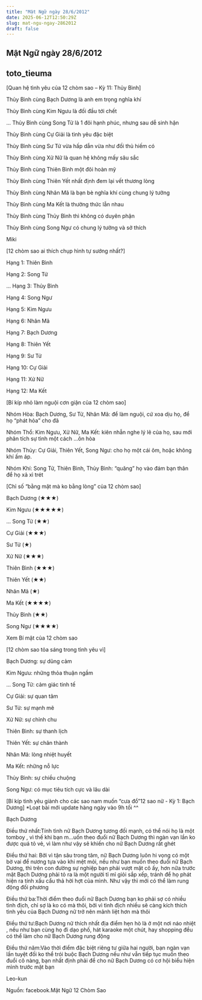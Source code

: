 ```yaml
---
title: "Mật Ngữ ngày 28/6/2012"
date: 2025-06-12T12:50:29Z
slug: mat-ngu-ngay-2862012
draft: false
---
```


## Mật Ngữ ngày 28/6/2012

## toto_tieuma

[Quan hệ tình yêu của 12 chòm sao – Kỳ 11: Thủy Bình]

Thủy Bình cùng Bạch Dương là anh em trọng nghĩa khí

Thủy Bình cùng Kim Ngưu là đối đầu tới chết

... Thủy Bình cùng Song Tử là 1 đôi hạnh phúc, nhưng sau dễ sinh hận

Thủy Bình cùng Cự Giải là tình yêu đặc biệt

Thủy Bình cùng Sư Tử vừa hấp dẫn vừa như đối thủ hiếm có

Thủy Bình cùng Xử Nữ là quan hệ không mấy sâu sắc

Thủy Bình cùng Thiên Bình một đôi hoàn mỹ

Thủy Bình cùng Thiên Yết nhất định đem lại vết thương lòng

Thủy Bình cùng Nhân Mã là bạn bè nghĩa khí cùng chung lý tưởng

Thủy Bình cùng Ma Kết là thưởng thức lẫn nhau

Thủy Bình cùng Thủy Bình thì không có duyên phận

Thủy Bình cùng Song Ngư có chung lý tưởng và sở thích

Miki
 
 
[12 chòm sao ai thích chụp hình tự sướng nhất?]

Hạng 1: Thiên Bình 

Hạng 2: Song Tử

... Hạng 3: Thủy Bình 

Hạng 4: Song Ngư

Hạng 5: Kim Ngưu 

Hạng 6: Nhân Mã

Hạng 7: Bạch Dương 

Hạng 8: Thiên Yết 

Hạng 9: Sư Tử

Hạng 10: Cự Giải

Hạng 11: Xử Nữ

Hạng 12: Ma Kết
 
 
[Bí kíp nhỏ làm nguội cơn giận của 12 chòm sao]

Nhóm Hòa: Bạch Dương, Sư Tử, Nhân Mã: để làm nguội, cứ xoa dịu họ, để họ “phát hỏa” cho đã

Nhóm Thổ: Kim Ngưu, Xử Nữ, Ma Kết: kiên nhẫn nghe lý lẽ của họ, sau mới phân tích sự tình một cách ...ôn hòa

Nhóm Thủy: Cự Giải, Thiên Yết, Song Ngư: cho họ một cái ôm, hoặc không khí ấm áp.

Nhóm Khí: Song Tử, Thiên Bình, Thủy Bình: “quăng” họ vào đám bạn thân để họ xả xì trét
 
 
[Chỉ số “bằng mặt mà ko bằng lòng” của 12 chòm sao]

Bạch Dương (★★★)

Kim Ngưu (★★★★★)

... Song Tử (★★)

Cự Giải (★★★)

Sư Tử (★)

Xử Nữ (★★★)

Thiên Bình (★★★)

Thiên Yết (★★)

Nhân Mã (★)

Ma Kết (★★★★)

Thủy Bình (★★)

Song Ngư (★★★★)

Xem Bí mật của 12 chòm sao
 
 
 
 
[12 chòm sao tỏa sáng trong tình yêu vì]

Bạch Dương: sự dũng cảm

Kim Ngưu: những thỏa thuận ngầm

... Song Tử: cảm giác tinh tế

Cự Giải: sự quan tâm

Sư Tử: sự mạnh mẽ

Xử Nữ: sự chỉnh chu

Thiên Bình: sự thanh lịch

Thiên Yết: sự chân thành

Nhân Mã: lòng nhiệt huyết

Ma Kết: những nỗ lực

Thủy Bình: sự chiều chuộng

Song Ngư: có mục tiêu tích cực và lâu dài
 
 
[Bí kíp tình yêu giành cho các sao nam muốn “cưa đổ”12 sao nữ - Kỳ 1: Bạch Dương]
*Loạt bài mới update hàng ngày vào 9h tối ^^

Bạch Dương

Điều thứ nhất:Tính tình nữ Bạch Dương tương đối mạnh, có thể nói họ là một tomboy , vì thế khi bạn m...uốn theo đuổi nữ Bạch Dương thì ngàn vạn lần ko được quá tỏ vẻ, vì làm như vậy sẽ khiến cho nữ Bạch Dương rất ghét

Điều thứ hai: Bởi vì tận sâu trong tâm, nữ Bạch Dương luôn hi vọng có một bờ vai để nương tựa vào khi mệt mỏi, nếu như bạn muốn theo đuổi nữ Bạch Dương, thì trên con đường sự nghiệp bạn phải vượt mặt cô ấy, hơn nữa trước mặt Bạch Dương phải tỏ ra là một người tỉ mỉ giỏi sắp xếp, tránh để họ phát hiện ra tính xấu cẩu thả hời hợt của mình. Như vậy thì mới có thể làm rung động đối phương

Điều thứ ba:Thời điểm theo đuổi nữ Bạch Dương bạn ko phải sợ có nhiều tình địch, chỉ sợ là ko có mà thôi, bởi vì tình địch nhiều sẽ càng kích thích tình yêu của Bạch Dương nữ trở nên mãnh liệt hơn mà thôi

Điều thứ tư:Bạch Dương nữ thích nhất địa điểm hẹn hò là ở một nơi náo nhiệt , nếu như bạn cùng họ đi dạo phố, hát karaoke một chút, hay shopping đều có thể làm cho nữ Bạch Dương rung động

Điều thứ năm:Vào thời điểm đặc biệt riêng tư giữa hai người, bạn ngàn vạn lần tuyệt đối ko thể trói buộc Bạch Dương nếu như vẫn tiếp tục muốn theo đuổi cô nàng, bạn nhất định phải để cho nữ Bạch Dương có cơ hội biểu hiện mình trước mặt bạn

Leo-kun
 
Nguồn: facebook.Mật Ngữ 12 Chòm Sao